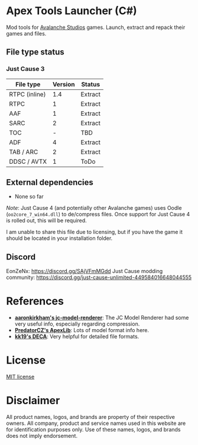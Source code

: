 # Apex Tools Launcher (C#)
Mod tools for [Avalanche Studios](https://avalanchestudios.com/) games. Launch, extract and repack their games and files.

## File type status
### Just Cause 3
|   File type   | Version |   Status   |
| ------------- | ------- | ---------- |
| RTPC (inline) | 1.4     | Extract    |
| RTPC          | 1       | Extract    |
| AAF           | 1       | Extract    |
| SARC          | 2       | Extract    |
| TOC           | -       | TBD        |
| ADF           | 4       | Extract    |
| TAB / ARC     | 2       | Extract    |
| DDSC / AVTX   | 1       | ToDo       |

## External dependencies
- None so far

*Note*: Just Cause 4 (and potentially other Avalanche games) uses Oodle (`oo2core_7_win64.dll`) to de/compress files.
Once support for Just Cause 4 is rolled out, this will be required.

I am unable to share this file due to licensing, but if you have the game it should be located in your installation folder.

## Discord
EonZeNx: https://discord.gg/SAjVFmMGdd
Just Cause modding community: https://discord.gg/just-cause-unlimited-449584016648044555

# References
- **[aaronkirkham's jc-model-renderer](https://github.com/aaronkirkham)**: The JC Model Renderer had some very useful info, especially regarding compression.
- **[PredatorCZ's ApexLib](https://github.com/PredatorCZ/ApexLib)**: Lots of model format info here.
- **[kk19's DECA](https://github.com/kk49/deca)**: Very helpful for detailed file formats.

# License
[MIT license](https://choosealicense.com/licenses/mit/)

# Disclaimer
All product names, logos, and brands are property of their respective owners. All company, product and service names
used in this website are for identification purposes only. Use of these names, logos, and brands does not imply endorsement.
